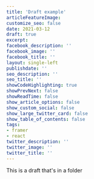 ```yaml
---
title: 'Draft example'
articleFeatureImage: 
customize_seo: false
date: 2021-03-12
draft: true
excerpt: 
facebook_description: ''
facebook_image: ''
facebook_title: ''
layout: single-left
publishdate: ''
seo_description: ''
seo_title: ''
showCodeHighlighting: true
showPrevNext: false
showReadTime: false
show_article_options: false
show_custom_social: false
show_large_twitter_card: false
show_table_of_contents: false
tags:
- framer
- react
twitter_description: ''
twitter_image: ''
twitter_title: ''
---
```


This is a draft that's in a folder